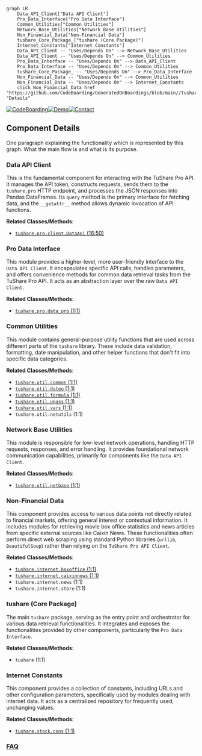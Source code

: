 ```mermaid
graph LR
    Data_API_Client["Data API Client"]
    Pro_Data_Interface["Pro Data Interface"]
    Common_Utilities["Common Utilities"]
    Network_Base_Utilities["Network Base Utilities"]
    Non_Financial_Data["Non-Financial Data"]
    tushare_Core_Package_["tushare (Core Package)"]
    Internet_Constants["Internet Constants"]
    Data_API_Client -- "Uses/Depends On" --> Network_Base_Utilities
    Data_API_Client -- "Uses/Depends On" --> Common_Utilities
    Pro_Data_Interface -- "Uses/Depends On" --> Data_API_Client
    Pro_Data_Interface -- "Uses/Depends On" --> Common_Utilities
    tushare_Core_Package_ -- "Uses/Depends On" --> Pro_Data_Interface
    Non_Financial_Data -- "Uses/Depends On" --> Common_Utilities
    Non_Financial_Data -- "Uses/Depends On" --> Internet_Constants
    click Non_Financial_Data href "https://github.com/CodeBoarding/GeneratedOnBoardings/blob/main//tushare/Non_Financial_Data.md" "Details"
```
[![CodeBoarding](https://img.shields.io/badge/Generated%20by-CodeBoarding-9cf?style=flat-square)](https://github.com/CodeBoarding/CodeBoarding)[![Demo](https://img.shields.io/badge/Try%20our-Demo-blue?style=flat-square)](https://www.codeboarding.org/demo)[![Contact](https://img.shields.io/badge/Contact%20us%20-%20contact@codeboarding.org-lightgrey?style=flat-square)](mailto:contact@codeboarding.org)

## Component Details

One paragraph explaining the functionality which is represented by this graph. What the main flow is and what is its purpose.

### Data API Client
This is the fundamental component for interacting with the TuShare Pro API. It manages the API token, constructs requests, sends them to the `tushare.pro` HTTP endpoint, and processes the JSON responses into Pandas DataFrames. Its `query` method is the primary interface for fetching data, and the `__getattr__` method allows dynamic invocation of API functions.


**Related Classes/Methods**:

- <a href="https://github.com/waditu/tushare/blob/master/tushare/pro/client.py#L16-L50" target="_blank" rel="noopener noreferrer">`tushare.pro.client.DataApi` (16:50)</a>


### Pro Data Interface
This module provides a higher-level, more user-friendly interface to the `Data API Client`. It encapsulates specific API calls, handles parameters, and offers convenience methods for common data retrieval tasks from the TuShare Pro API. It acts as an abstraction layer over the raw `Data API Client`.


**Related Classes/Methods**:

- <a href="https://github.com/waditu/tushare/blob/master/tushare/pro/data_pro.py#L1-L1" target="_blank" rel="noopener noreferrer">`tushare.pro.data_pro` (1:1)</a>


### Common Utilities
This module contains general-purpose utility functions that are used across different parts of the `tushare` library. These include data validation, formatting, date manipulation, and other helper functions that don't fit into specific data categories.


**Related Classes/Methods**:

- <a href="https://github.com/waditu/tushare/blob/master/tushare/util/common.py#L1-L1" target="_blank" rel="noopener noreferrer">`tushare.util.common` (1:1)</a>
- <a href="https://github.com/waditu/tushare/blob/master/tushare/util/dateu.py#L1-L1" target="_blank" rel="noopener noreferrer">`tushare.util.dateu` (1:1)</a>
- <a href="https://github.com/waditu/tushare/blob/master/tushare/util/formula.py#L1-L1" target="_blank" rel="noopener noreferrer">`tushare.util.formula` (1:1)</a>
- <a href="https://github.com/waditu/tushare/blob/master/tushare/util/upass.py#L1-L1" target="_blank" rel="noopener noreferrer">`tushare.util.upass` (1:1)</a>
- <a href="https://github.com/waditu/tushare/blob/master/tushare/util/vars.py#L1-L1" target="_blank" rel="noopener noreferrer">`tushare.util.vars` (1:1)</a>
- `tushare.util.netutils` (1:1)


### Network Base Utilities
This module is responsible for low-level network operations, handling HTTP requests, responses, and error handling. It provides foundational network communication capabilities, primarily for components like the `Data API Client`.


**Related Classes/Methods**:

- <a href="https://github.com/waditu/tushare/blob/master/tushare/util/netbase.py#L1-L1" target="_blank" rel="noopener noreferrer">`tushare.util.netbase` (1:1)</a>


### Non-Financial Data
This component provides access to various data points not directly related to financial markets, offering general interest or contextual information. It includes modules for retrieving movie box office statistics and news articles from specific external sources like Caixin News. These functionalities often perform direct web scraping using standard Python libraries (`urllib`, `BeautifulSoup`) rather than relying on the `TuShare Pro API Client`.


**Related Classes/Methods**:

- <a href="https://github.com/waditu/tushare/blob/master/tushare/internet/boxoffice.py#L1-L1" target="_blank" rel="noopener noreferrer">`tushare.internet.boxoffice` (1:1)</a>
- <a href="https://github.com/waditu/tushare/blob/master/tushare/internet/caixinnews.py#L1-L1" target="_blank" rel="noopener noreferrer">`tushare.internet.caixinnews` (1:1)</a>
- `tushare.internet.news` (1:1)
- `tushare.internet.store` (1:1)


### tushare (Core Package)
The main `tushare` package, serving as the entry point and orchestrator for various data retrieval functionalities. It integrates and exposes the functionalities provided by other components, particularly the `Pro Data Interface`.


**Related Classes/Methods**:

- `tushare` (1:1)


### Internet Constants
This component provides a collection of constants, including URLs and other configuration parameters, specifically used by modules dealing with internet data. It acts as a centralized repository for frequently used, unchanging values.


**Related Classes/Methods**:

- <a href="https://github.com/waditu/tushare/blob/master/tushare/stock/cons.py#L1-L1" target="_blank" rel="noopener noreferrer">`tushare.stock.cons` (1:1)</a>




### [FAQ](https://github.com/CodeBoarding/GeneratedOnBoardings/tree/main?tab=readme-ov-file#faq)
